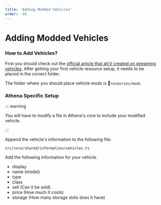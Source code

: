 ```yaml
---
title: 'Adding Modded Vehicles'
order: -96
---
```


# Adding Modded Vehicles

### How to Add Vehicles?

First you should check out the [official article that alt:V created on streaming vehicles](https://docs.altv.mp/gta/articles/tutorials/stream\_vehicles.html). After getting your first vehicle resource setup, it needs to be placed in the correct folder.

The folder where you should place vehicle mods is 📁`resources/mods`

### Athena Specific Setup

::: warning 

You will have to modify a file in Athena's core to include your modified vehicle.

:::

Append the vehicle's information to the following file:

```
src/core/shared/information/vehicles.ts
```

Add the following information for your vehicle.

* display
* name (model)
* type
* class
* sell (Can it be sold)
* price (How much it costs)
* storage (How many storage slots does it have)
